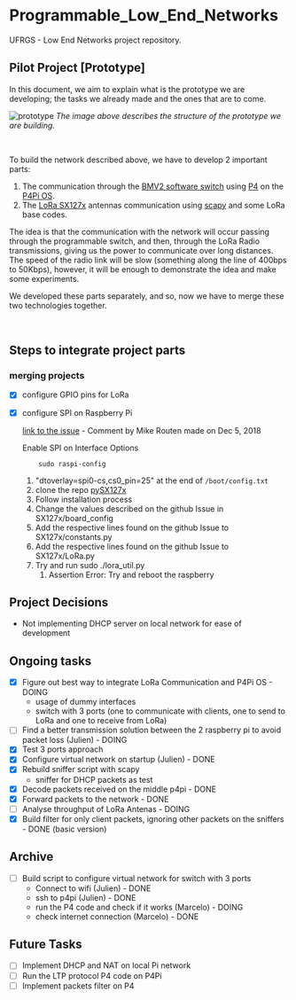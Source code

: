 # Programmable_Low_End_Networks
UFRGS - Low End Networks project repository.

## Pilot Project [Prototype]

In this document, we aim to explain what is the prototype we are developing; the tasks we already made and the ones that are to come.

![prototype](https://github.com/ComputerNetworks-UFRGS/Programmable_Low_End_Networks/assets/103913045/d92c94cd-479a-4a5c-883f-a585edb2414b)
_The image above describes the structure of the prototype we are building._

<br/>

To build the network described above, we have to develop 2 important parts:

1. The communication through the [BMV2 software switch](https://github.com/p4lang/behavioral-model) using [P4](https://github.com/p4lang) on the [P4Pi OS](https://github.com/p4lang/p4pi).
2. The [LoRa SX127x](https://www.dragino.com/products/lora/item/106-lora-gps-hat.html) antennas communication using [scapy](https://scapy.net/) and some LoRa base codes.

The idea is that the communication with the network will occur passing through the programmable switch, and then, through the LoRa Radio transmissions, giving us the power to communicate over long distances. The speed of the radio link will be slow (something along the line of 400bps to 50Kbps), however, it will be enough to demonstrate the idea and make some experiments.
<br/>

We developed these parts separately, and so, now we have to merge these two technologies together.

<br/>

## Steps to integrate project parts
      
### merging projects
- [X] configure GPIO pins for LoRa
- [X] configure SPI on Raspberry Pi

    [link to the issue](https://github.com/mayeranalytics/pySX127x/issues/21) - Comment by Mike Routen made on Dec 5, 2018

    Enable SPI on Interface Options
    ```console
        sudo raspi-config
    ```

    1. "dtoverlay=spi0-cs,cs0_pin=25" at the end of `/boot/config.txt`
    2. clone the repo [pySX127x](https://github.com/mayeranalytics/pySX127x)
    3. Follow installation process
    4. Change the values described on the github Issue in SX127x/board_config
    5. Add the respective lines found on the github Issue to SX127x/constants.py
    6. Add the respective lines found on the github Issue to SX127x/LoRa.py
    7. Try and run sudo ./lora_util.py
        1. Assertion Error: Try and reboot the raspberry

## Project Decisions
- Not implementing DHCP server on local network for ease of development

## Ongoing tasks
- [X] Figure out best way to integrate LoRa Communication and P4Pi OS - DOING
    - usage of dummy interfaces
    - switch with 3 ports (one to communicate with clients, one to send to LoRa and one to receive from LoRa)
- [ ] Find a better transmission solution between the 2 raspberry pi to avoid packet loss (Julien) - DOING
- [X] Test 3 ports approach
- [X] Configure virtual network on startup (Julien) - DONE
- [X] Rebuild sniffer script with scapy
    - sniffer for DHCP packets as test 
- [X] Decode packets received on the middle p4pi - DONE
- [X] Forward packets to the network - DONE
- [ ] Analyse throughput of LoRa Antenas - DOING
- [X] Build filter for only client packets, ignoring other packets on the sniffers - DONE (basic version)

## Archive
- [ ] Build script to configure virtual network for switch with 3 ports
    - Connect to wifi (Julien) - DONE
    - ssh to p4pi (Julien) - DONE
    - run the P4 code and check if it works (Marcelo) - DOING
    - check internet connection (Marcelo) - DONE

## Future Tasks
- [ ] Implement DHCP and NAT on local Pi network
- [ ] Run the LTP protocol P4 code on P4Pi
- [ ] Implement packets filter on P4
